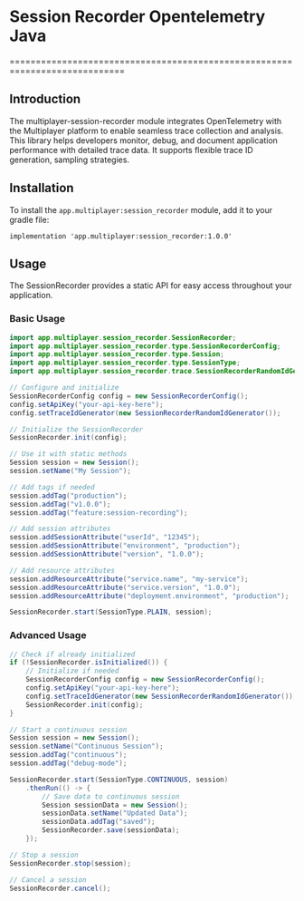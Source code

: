 # Session Recorder Opentelemetry Java
============================================================================
##  Introduction
The multiplayer-session-recorder module integrates OpenTelemetry with the Multiplayer platform to enable seamless trace collection and analysis. This library helps developers monitor, debug, and document application performance with detailed trace data. It supports flexible trace ID generation, sampling strategies.

## Installation

To install the `app.multiplayer:session_recorder` module, add it to your gradle file:

```
implementation 'app.multiplayer:session_recorder:1.0.0'
```

## Usage

The SessionRecorder provides a static API for easy access throughout your application.

### Basic Usage

```java
import app.multiplayer.session_recorder.SessionRecorder;
import app.multiplayer.session_recorder.type.SessionRecorderConfig;
import app.multiplayer.session_recorder.type.Session;
import app.multiplayer.session_recorder.type.SessionType;
import app.multiplayer.session_recorder.trace.SessionRecorderRandomIdGenerator;

// Configure and initialize
SessionRecorderConfig config = new SessionRecorderConfig();
config.setApiKey("your-api-key-here");
config.setTraceIdGenerator(new SessionRecorderRandomIdGenerator());

// Initialize the SessionRecorder
SessionRecorder.init(config);

// Use it with static methods
Session session = new Session();
session.setName("My Session");

// Add tags if needed
session.addTag("production");
session.addTag("v1.0.0");
session.addTag("feature:session-recording");

// Add session attributes
session.addSessionAttribute("userId", "12345");
session.addSessionAttribute("environment", "production");
session.addSessionAttribute("version", "1.0.0");

// Add resource attributes
session.addResourceAttribute("service.name", "my-service");
session.addResourceAttribute("service.version", "1.0.0");
session.addResourceAttribute("deployment.environment", "production");

SessionRecorder.start(SessionType.PLAIN, session);
```

### Advanced Usage

```java
// Check if already initialized
if (!SessionRecorder.isInitialized()) {
    // Initialize if needed
    SessionRecorderConfig config = new SessionRecorderConfig();
    config.setApiKey("your-api-key-here");
    config.setTraceIdGenerator(new SessionRecorderRandomIdGenerator());
    SessionRecorder.init(config);
}

// Start a continuous session
Session session = new Session();
session.setName("Continuous Session");
session.addTag("continuous");
session.addTag("debug-mode");

SessionRecorder.start(SessionType.CONTINUOUS, session)
    .thenRun(() -> {
        // Save data to continuous session
        Session sessionData = new Session();
        sessionData.setName("Updated Data");
        sessionData.addTag("saved");
        SessionRecorder.save(sessionData);
    });

// Stop a session
SessionRecorder.stop(session);

// Cancel a session
SessionRecorder.cancel();
```

